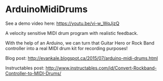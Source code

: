 # ArduinoMidiDrums

See a demo video here:
https://youtu.be/vi-w_WqJjzQ

A velocity sensitive MIDI drum program with realistic feedback.

With the help of an Arduino, we can turn that Guitar Hero or Rock Band controller into a real MIDI drum kit for recording purposes!

Blog post:
http://evankale.blogspot.ca/2015/07/arduino-midi-drums.html

Instructables post:
http://www.instructables.com/id/Convert-Rockband-Controller-to-MIDI-Drums/
